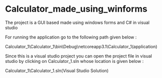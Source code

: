 # Calculator_made_using_winforms

The project is a GUI based made using windows forms and C# in visual studio

For running the application go to the following path given below :

Calculator_1\Calculator_1\bin\Debug\netcoreapp3.1\Calculator_1(application)

Since this is a visual studio project you can open the project file in visual studio by clicking on Calculator_1.sln whose location is given below :

Calculator_1\Calculator_1.sln(Visual Studio Solution)
